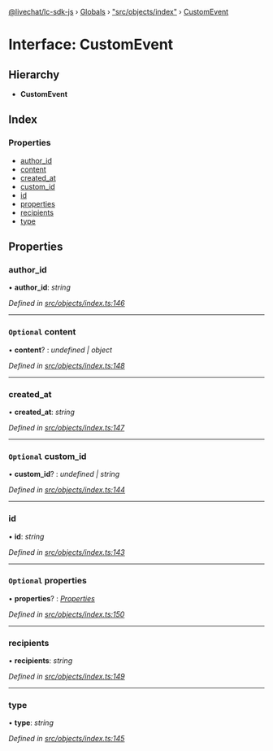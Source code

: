 [@livechat/lc-sdk-js](../README.md) › [Globals](../globals.md) › ["src/objects/index"](../modules/_src_objects_index_.md) › [CustomEvent](_src_objects_index_.customevent.md)

# Interface: CustomEvent

## Hierarchy

* **CustomEvent**

## Index

### Properties

* [author_id](_src_objects_index_.customevent.md#author_id)
* [content](_src_objects_index_.customevent.md#optional-content)
* [created_at](_src_objects_index_.customevent.md#created_at)
* [custom_id](_src_objects_index_.customevent.md#optional-custom_id)
* [id](_src_objects_index_.customevent.md#id)
* [properties](_src_objects_index_.customevent.md#optional-properties)
* [recipients](_src_objects_index_.customevent.md#recipients)
* [type](_src_objects_index_.customevent.md#type)

## Properties

###  author_id

• **author_id**: *string*

*Defined in [src/objects/index.ts:146](https://github.com/livechat/lc-sdk-js/blob/efba8ac/src/objects/index.ts#L146)*

___

### `Optional` content

• **content**? : *undefined | object*

*Defined in [src/objects/index.ts:148](https://github.com/livechat/lc-sdk-js/blob/efba8ac/src/objects/index.ts#L148)*

___

###  created_at

• **created_at**: *string*

*Defined in [src/objects/index.ts:147](https://github.com/livechat/lc-sdk-js/blob/efba8ac/src/objects/index.ts#L147)*

___

### `Optional` custom_id

• **custom_id**? : *undefined | string*

*Defined in [src/objects/index.ts:144](https://github.com/livechat/lc-sdk-js/blob/efba8ac/src/objects/index.ts#L144)*

___

###  id

• **id**: *string*

*Defined in [src/objects/index.ts:143](https://github.com/livechat/lc-sdk-js/blob/efba8ac/src/objects/index.ts#L143)*

___

### `Optional` properties

• **properties**? : *[Properties](_src_objects_index_.properties.md)*

*Defined in [src/objects/index.ts:150](https://github.com/livechat/lc-sdk-js/blob/efba8ac/src/objects/index.ts#L150)*

___

###  recipients

• **recipients**: *string*

*Defined in [src/objects/index.ts:149](https://github.com/livechat/lc-sdk-js/blob/efba8ac/src/objects/index.ts#L149)*

___

###  type

• **type**: *string*

*Defined in [src/objects/index.ts:145](https://github.com/livechat/lc-sdk-js/blob/efba8ac/src/objects/index.ts#L145)*
